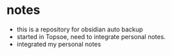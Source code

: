# notes
- this is a repository for obsidian auto backup
- started in Topsoe, need to integrate personal notes.
- integrated my personal notes
